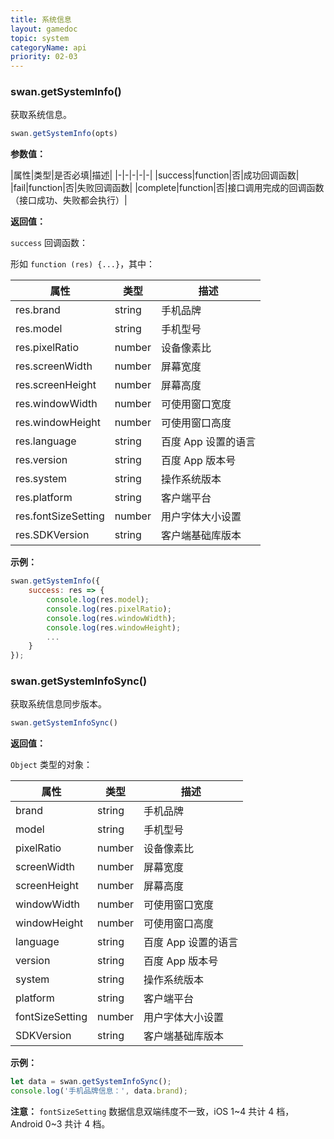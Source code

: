```yaml
---
title: 系统信息
layout: gamedoc
topic: system
categoryName: api
priority: 02-03
---
```


### swan.getSystemInfo()

获取系统信息。

```js
swan.getSystemInfo(opts)
```

**参数值：**

|属性|类型|是否必填|描述|
|-|-|-|-|-|
|success|function|否|成功回调函数|
|fail|function|否|失败回调函数|
|complete|function|否|接口调用完成的回调函数（接口成功、失败都会执行）|

**返回值：**

`success` 回调函数：

形如 `function (res) {...}`，其中：

|属性|类型|描述|
|-|-|-|
|res.brand|string|手机品牌|
|res.model|string|手机型号|
|res.pixelRatio|number|设备像素比|
|res.screenWidth|number|屏幕宽度|
|res.screenHeight|number|屏幕高度|
|res.windowWidth|number|可使用窗口宽度|
|res.windowHeight|number|可使用窗口高度|
|res.language|string|百度 App 设置的语言|
|res.version|string|百度 App 版本号|
|res.system|string|操作系统版本|
|res.platform|string|客户端平台|
|res.fontSizeSetting|number|用户字体大小设置|
|res.SDKVersion|string|客户端基础库版本|

**示例：**

```js
swan.getSystemInfo({
    success: res => {
        console.log(res.model);
        console.log(res.pixelRatio);
        console.log(res.windowWidth);
        console.log(res.windowHeight);
        ...
    }
});
```

### swan.getSystemInfoSync()

获取系统信息同步版本。

```js
swan.getSystemInfoSync()
```

**返回值：**

`Object` 类型的对象：

|属性|类型|描述|
|-|-|-|
|brand|string|手机品牌|
|model|string|手机型号|
|pixelRatio|number|设备像素比|
|screenWidth|number|屏幕宽度|
|screenHeight|number|屏幕高度|
|windowWidth|number|可使用窗口宽度|
|windowHeight|number|可使用窗口高度|
|language|string|百度 App 设置的语言|
|version|string|百度 App 版本号|
|system|string|操作系统版本|
|platform|string|客户端平台|
|fontSizeSetting|number|用户字体大小设置|
|SDKVersion|string|客户端基础库版本|

**示例：**

```js
let data = swan.getSystemInfoSync();
console.log('手机品牌信息：', data.brand);

```

**注意：**
`fontSizeSetting` 数据信息双端纬度不一致，iOS 1~4 共计 4 档，Android 0~3 共计 4 档。